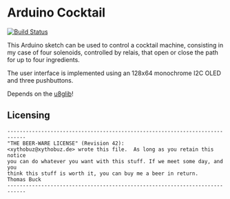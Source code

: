 # Arduino Cocktail

[![Build Status](https://travis-ci.org/xythobuz/Arduino-Cocktail.svg?branch=master)](https://travis-ci.org/xythobuz/Arduino-Cocktail)

This Arduino sketch can be used to control a cocktail machine, consisting in my case of four solenoids, controlled by relais, that open or close the path for up to four ingredients.

The user interface is implemented using an 128x64 monochrome I2C OLED and three pushbuttons.

Depends on the [u8glib](https://github.com/olikraus/u8glib)!

## Licensing

    ----------------------------------------------------------------------------
    "THE BEER-WARE LICENSE" (Revision 42):
    <xythobuz@xythobuz.de> wrote this file.  As long as you retain this notice
    you can do whatever you want with this stuff. If we meet some day, and you
    think this stuff is worth it, you can buy me a beer in return.   Thomas Buck
    ----------------------------------------------------------------------------

